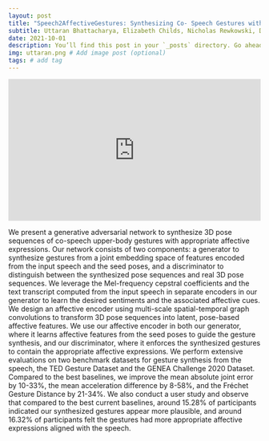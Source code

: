 ```yaml
---
layout: post
title: "Speech2AffectiveGestures: Synthesizing Co- Speech Gestures with Generative Adversarial Affective Expression Learning"
subtitle: Uttaran Bhattacharya, Elizabeth Childs, Nicholas Rewkowski, Dinesh Manocha
date: 2021-10-01 
description: You’ll find this post in your `_posts` directory. Go ahead and edit it and re-build the site to see your changes. # Add post description (optional)
img: uttaran.png # Add image post (optional)
tags: # add tag
---
```

<div style="position: relative; padding-bottom: 56.25%; height: 0; overflow: hidden; max-width: 100%;">
  <iframe style="position: absolute; top: 0; left: 0; width: 100%; height: 100%;" src="https://www.youtube.com/embed/D_w1FtIVvQ8" frameborder="0" allowfullscreen></iframe>
</div>

We present a generative adversarial network to synthesize 3D pose sequences of co-speech upper-body gestures with appropriate affective expressions. Our network consists of two components: a generator to synthesize gestures from a joint embedding space of features encoded from the input speech and the seed poses, and a discriminator to distinguish between the synthesized pose sequences and real 3D pose sequences. We leverage the Mel-frequency cepstral coefficients and the text transcript computed from the input speech in separate encoders in our generator to learn the desired sentiments and the associated affective cues. We design an affective encoder using multi-scale spatial-temporal graph convolutions to transform 3D pose sequences into latent, pose-based affective features. We use our affective encoder in both our generator, where it learns affective features from the seed poses to guide the gesture synthesis, and our discriminator, where it enforces the synthesized gestures to contain the appropriate affective expressions. We perform extensive evaluations on two benchmark datasets for gesture synthesis from the speech, the TED Gesture Dataset and the GENEA Challenge 2020 Dataset. Compared to the best baselines, we improve the mean absolute joint error by 10-33%, the mean acceleration difference by 8-58%, and the Fréchet Gesture Distance by 21-34%. We also conduct a user study and observe that compared to the best current baselines, around 15.28% of participants indicated our synthesized gestures appear more plausible, and around 16.32% of participants felt the gestures had more appropriate affective expressions aligned with the speech.
